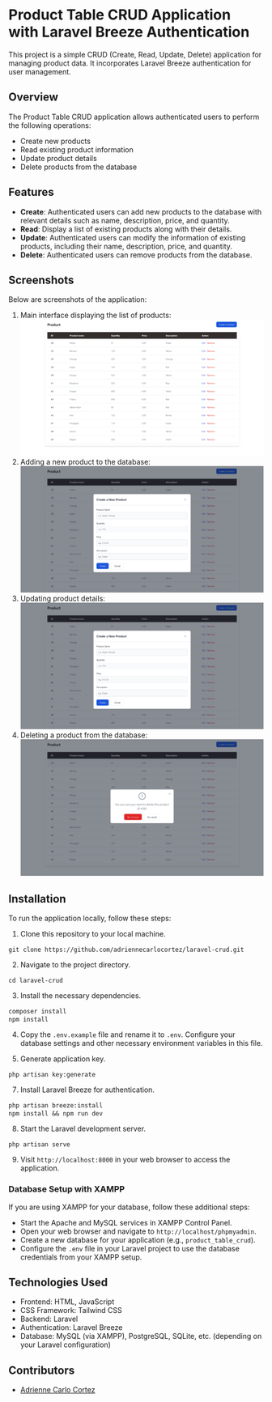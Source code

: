 # Product Table CRUD Application with Laravel Breeze Authentication

This project is a simple CRUD (Create, Read, Update, Delete) application for managing product data. It incorporates Laravel Breeze authentication for user management.

## Overview

The Product Table CRUD application allows authenticated users to perform the following operations:

-   Create new products
-   Read existing product information
-   Update product details
-   Delete products from the database

## Features

-   **Create**: Authenticated users can add new products to the database with relevant details such as name, description, price, and quantity.
-   **Read**: Display a list of existing products along with their details.
-   **Update**: Authenticated users can modify the information of existing products, including their name, description, price, and quantity.
-   **Delete**: Authenticated users can remove products from the database.

## Screenshots

Below are screenshots of the application:

1. Main interface displaying the list of products: ![Product Table](image.png)
2. Adding a new product to the database:![Create a Product](image-1.png)
3. Updating product details: ![Update a Product](image-2.png)
4. Deleting a product from the database: ![Delete a Product](image-3.png)

## Installation

To run the application locally, follow these steps:

1. Clone this repository to your local machine.

```
git clone https://github.com/adriennecarlocortez/laravel-crud.git
```

2. Navigate to the project directory.

```
cd laravel-crud
```

3. Install the necessary dependencies.

```
composer install
npm install
```

4. Copy the `.env.example` file and rename it to `.env`. Configure your database settings and other necessary environment variables in this file.

5. Generate application key.

```
php artisan key:generate
```

7. Install Laravel Breeze for authentication.

```
php artisan breeze:install
npm install && npm run dev
```

8. Start the Laravel development server.

```
php artisan serve
```

9. Visit `http://localhost:8000` in your web browser to access the application.

### Database Setup with XAMPP

If you are using XAMPP for your database, follow these additional steps:

-   Start the Apache and MySQL services in XAMPP Control Panel.
-   Open your web browser and navigate to `http://localhost/phpmyadmin`.
-   Create a new database for your application (e.g., `product_table_crud`).
-   Configure the `.env` file in your Laravel project to use the database credentials from your XAMPP setup.

## Technologies Used

-   Frontend: HTML, JavaScript
-   CSS Framework: Tailwind CSS
-   Backend: Laravel
-   Authentication: Laravel Breeze
-   Database: MySQL (via XAMPP), PostgreSQL, SQLite, etc. (depending on your Laravel configuration)

## Contributors

-   [Adrienne Carlo Cortez](https://adrienne-portfolio-b.netlify.app/)
